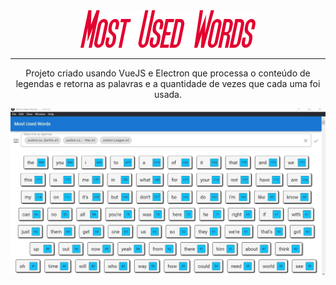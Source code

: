 <div align='center'>
<img src='./public/logo.png'>
<hr>

<p>Projeto criado usando VueJS e Electron que processa o conteúdo de legendas e retorna as palavras e a quantidade de vezes que cada uma foi usada. </p>

<img src='./public/screenShot.jpg'>

</div>
